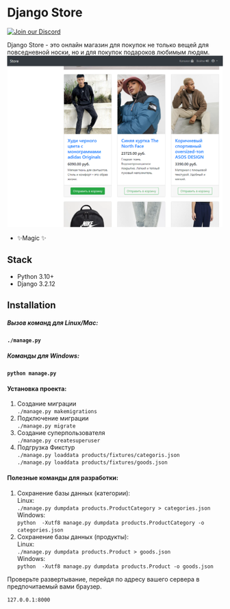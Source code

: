 # Django Store



[![Join our Discord](https://img.shields.io/badge/Discord-IT-5865F2?style=flat&logo=discord&logoColor=white)](https://discord.gg/tuuy5VqGgw)



Django Store - это онлайн магазин для покупок не только вещей для повседневной носки, но и для покупок подароков любимым людям.
![Django store Products](/img.png "Продукты")
- ✨Magic ✨

## Stack

- Python 3.10+
- Django 3.2.12


## Installation

##### Вызов команд для **Linux/Mac**:

**`./manage.py`**

##### Команды для **Windows**:

**`python manage.py`**

#### Установка проекта:
1. Создание миграции<br />
`./manage.py makemigrations`
2. Подключение миграции<br />
`./manage.py migrate`
3. Создание суперпользователя<br />
`./manage.py createsuperuser`
4. Подгрузка Фикстур<br />
`./manage.py loaddata products/fixtures/categoris.json`<br />
`./manage.py loaddata products/fixtures/goods.json`

#### Полезные команды для разработки:
1. Сохранение базы данных (категории):<br />
    Linux:  <br />`./manage.py dumpdata products.ProductCategory > categories.json`<br />
    Windows: <br />`python  -Xutf8 manage.py dumpdata products.ProductCategory -o categories.json`<br />
2. Сохранение базы данных (продукты):<br />
    Linux: <br /> `./manage.py dumpdata products.Product > goods.json`<br />
    Windows: <br />`python  -Xutf8 manage.py dumpdata products.Product -o goods.json`<br />



Проверьте развертывание, перейдя по адресу вашего сервера в предпочитаемый вами браузер.

```sh
127.0.0.1:8000
```

